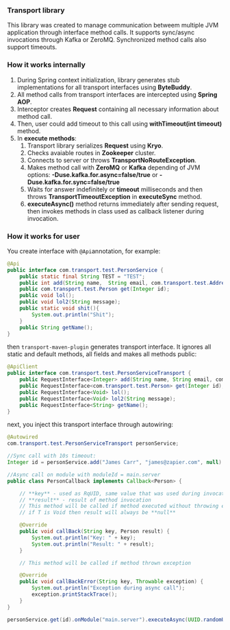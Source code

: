 ### Transport library

This library was created to manage communication betweem multiple JVM application
through interface method calls. It supports sync/async invocations through Kafka or ZeroMQ.
Synchronized method calls also support timeouts.

### How it works internally

1. During Spring context initialization, library generates stub implementations for all transport interfaces using **ByteBuddy**.
2. All method calls from transport interfaces are intercepted using **Spring AOP**.
3. Interceptor creates **Request** containing all necessary information about method call.
4. Then, user could add timeout to this call using **withTimeout(int timeout)** method.
5. In **execute methods**:
    1. Transport library serializes **Request** using **Kryo**.
    2. Checks avaiable routes in **Zookeeper** cluster.
    3. Connects to server or throws **TransportNoRouteException**.
    4. Makes method call with **ZeroMQ** or **Kafka** depending of JVM options:
        **-Duse.kafka.for.async=false/true** or **-Duse.kafka.for.sync=false/true**
    5. Waits for answer indefinitely or **timeout** milliseconds and then throws **TransportTimeoutException** in **executeSync** method.
    6. **executeAsync()** method returns immediately after sending request, then invokes methods in class used as callback listener during invocation.

### How it works for user

You create interface with ```@Api```annotation, for example:

```java
@Api
public interface com.transport.test.PersonService {
    public static final String TEST = "TEST";
    public int add(String name,  String email, com.transport.test.Address address);
    public com.transport.test.Person get(Integer id);
    public void lol();
    public void lol2(String message);
    public static void shit(){
        System.out.println("Shit");
    }
    public String getName();
}
```

then ```transport-maven-plugin``` generates transport interface.
It ignores all static and default methods, all fields and makes all methods public:

```java
@ApiClient
public interface com.transport.test.PersonServiceTransport {
    public RequestInterface<Integer> add(String name, String email, com.transport.test.Address address);
    public RequestInterface<com.transport.test.Person> get(Integer id);
    public RequestInterface<Void> lol();
    public RequestInterface<Void> lol2(String message);
    public RequestInterface<String> getName();
}
```

next, you inject this transport interface through autowiring:

```java
@Autowired
com.transport.test.PersonServiceTransport personService;

//Sync call with 10s timeout:
Integer id = personService.add("James Carr", "james@zapier.com", null).withTimeout(10_000).executeSync();

//Async call on module with moduleId = main.server
public class PersonCallback implements Callback<Person> {

    // **key** - used as RqUID, same value that was used during invocation
    // **result** - result of method invocation
    // This method will be called if method executed without throwing exception
    // if T is Void then result will always be **null**

    @Override
    public void callBack(String key, Person result) {
        System.out.println("Key: " + key);
        System.out.println("Result: " + result);
    }

    // This method will be called if method thrown exception

    @Override
    public void callBackError(String key, Throwable exception) {
        System.out.println("Exception during async call");
        exception.printStackTrace();
    }
}

personService.get(id).onModule("main.server").executeAsync(UUID.randomUUID().toString(), PersonCallback.class);
```



